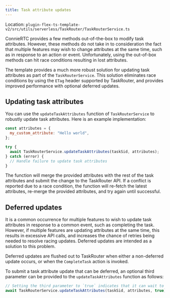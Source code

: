 ```yaml
---
title: Task attribute updates
---
```


Location: `plugin-flex-ts-template-v2/src/utils/serverless/TaskRouter/TaskRouterService.ts`

ConnieRTC provides a few methods out-of-the-box to modify task attributes. However, these methods do not take in to consideration the fact that multiple features may wish to change attributes at the same time, such as in response to an action or event. Unfortunately, using the out-of-box methods can hit race conditions resulting in lost attributes.

The template provides a much more robust solution for updating task attributes as part of the `TaskRouterService`. This solution eliminates race conditions by using the `ETag` header supported by TaskRouter, and provides improved performance with optional deferred updates.

## Updating task attributes

You can use the `updateTaskAttributes` function of `TaskRouterService` to robustly update task attributes. Here is an example implementation:

```js
const attributes = {
  my_custom_attribute: "Hello world",
};

try {
  await TaskRouterService.updateTaskAttributes(taskSid, attributes);
} catch (error) {
  // Handle failure to update task attributes
}
```

The function will merge the provided attributes with the rest of the task attributes and submit the change to the TaskRouter API. If a conflict is reported due to a race condition, the function will re-fetch the latest attributes, re-merge the provided attributes, and try again until successful.

## Deferred updates

It is a common occurrence for multiple features to wish to update task attributes in response to a common event, such as completing the task. However, if multiple features are updating attributes at the same time, this results in excessive API calls, and increases the chance of retries being needed to resolve racing updates. Deferred updates are intended as a solution to this problem.

Deferred updates are flushed out to TaskRouter when either a non-deferred update occurs, or when the `CompleteTask` action is invoked.

To submit a task attribute update that can be deferred, an optional third parameter can be provided to the `updateTaskAttributes` function as follows:

```js
// Setting the third parameter to `true` indicates that it can wait to be submitted until either a non-deferred update occurs, or the `CompleteTask` action is invoked.
await TaskRouterService.updateTaskAttributes(taskSid, attributes, true);
```